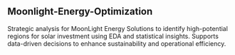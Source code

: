 ## Moonlight-Energy-Optimization
Strategic analysis for MoonLight Energy Solutions to identify high-potential regions for solar investment using EDA and statistical insights. Supports data-driven decisions to enhance sustainability and operational efficiency.
